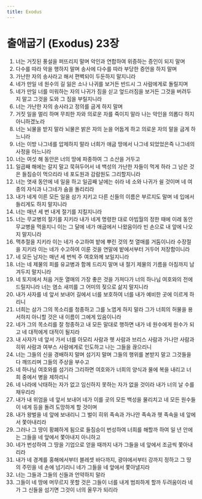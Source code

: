 ```yaml
---
title: Exodus
---
```


# 출애굽기 (Exodus) 23장
1. 너는 거짓된 풍설을 퍼뜨리지 말며 악인과 연합하여 위증하는 증인이 되지 말며
1. 다수를 따라 악을 행하지 말며 송사에 다수를 따라 부당한 증언을 하지 말며
1. 가난한 자의 송사라고 해서 편벽되이 두둔하지 말지니라
1. 네가 만일 네 원수의 길 잃은 소나 나귀를 보거든 반드시 그 사람에게로 돌릴지며
1. 네가 만일 너를 미워하는 자의 나귀가 짐을 싣고 엎드러짐을 보거든 그것을 버려두지 말고 그것을 도와 그 짐을 부릴지니라
1. 너는 가난한 자의 송사라고 정의를 굽게 하지 말며
1. 거짓 일을 멀리 하며 무죄한 자와 의로운 자를 죽이지 말라 나는 악인을 의롭다 하지 아니하겠노라
1. 너는 뇌물을 받지 말라 뇌물은 밝은 자의 눈을 어둡게 하고 의로운 자의 말을 굽게 하느니라
1. 너는 이방 나그네를 압제하지 말라 너희가 애굽 땅에서 나그네 되었었은즉 나그네의 사정을 아느니라
1. 너는 여섯 해 동안은 너의 땅에 파종하여 그 소산을 거두고
1. 일곱째 해에는 갈지 말고 묵혀두어서 네 백성의 가난한 자들이 먹게 하라 그 남은 것은 들짐승이 먹으리라 네 포도원과 감람원도 그리할지니라
1. 너는 엿새 동안에 네 일을 하고 일곱째 날에는 쉬라 네 소와 나귀가 쉴 것이며 네 여종의 자식과 나그네가 숨을 돌리리라
1. 내가 네게 이른 모든 일을 삼가 지키고 다른 신들의 이름은 부르지도 말며 네 입에서 들리게도 하지 말지니라
1. 너는 매년 세 번 내게 절기를 지킬지니라
1. 너는 무교병의 절기를 지키라 내가 네게 명령한 대로 아빕월의 정한 때에 이레 동안 무교병을 먹을지니 이는 그 달에 네가 애굽에서 나왔음이라 빈 손으로 내 앞에 나오지 말지니라
1. 맥추절을 지키라 이는 네가 수고하여 밭에 뿌린 것의 첫 열매를 거둠이니라 수장절을 지키라 이는 네가 수고하여 이룬 것을 연말에 밭에서부터 거두어 저장함이니라
1. 네 모든 남자는 매년 세 번씩 주 여호와께 보일지니라
1. 너는 네 제물의 피를 유교병과 함께 드리지 말며 내 절기 제물의 기름을 아침까지 남겨두지 말지니라
1. 네 토지에서 처음 거둔 열매의 가장 좋은 것을 가져다가 너의 하나님 여호와의 전에 드릴지니라 너는 염소 새끼를 그 어미의 젖으로 삶지 말지니라
1. 내가 사자를 네 앞서 보내어 길에서 너를 보호하여 너를 내가 예비한 곳에 이르게 하리니
1. 너희는 삼가 그의 목소리를 청종하고 그를 노엽게 하지 말라 그가 너희의 허물을 용서하지 아니할 것은 내 이름이 그에게 있음이니라
1. 네가 그의 목소리를 잘 청종하고 내 모든 말대로 행하면 내가 네 원수에게 원수가 되고 네 대적에게 대적이 될지라
1. 내 사자가 네 앞서 가서 너를 아모리 사람과 헷 사람과 브리스 사람과 가나안 사람과 히위 사람과 여부스 사람에게로 인도하고 나는 그들을 끊으리니
1. 너는 그들의 신을 경배하지 말며 섬기지 말며 그들의 행위를 본받지 말고 그것들을 다 깨뜨리며 그들의 주상을 부수고
1. 네 하나님 여호와를 섬기라 그리하면 여호와가 너희의 양식과 물에 복을 내리고 너희 중에서 병을 제하리니
1. 네 나라에 낙태하는 자가 없고 임신하지 못하는 자가 없을 것이라 내가 너의 날 수를 채우리라
1. 내가 내 위엄을 네 앞서 보내어 네가 이를 곳의 모든 백성을 물리치고 네 모든 원수들이 네게 등을 돌려 도망하게 할 것이며
1. 내가 왕벌을 네 앞에 보내리니 그 벌이 히위 족속과 가나안 족속과 헷 족속을 네 앞에서 쫓아내리라
1. 그러나 그 땅이 황폐하게 됨으로 들짐승이 번성하여 너희를 해할까 하여 일 년 안에는 그들을 네 앞에서 쫓아내지 아니하고
1. 네가 번성하여 그 땅을 기업으로 얻을 때까지 내가 그들을 네 앞에서 조금씩 쫓아내리라
1. 내가 네 경계를 홍해에서부터 블레셋 바다까지, 광야에서부터 강까지 정하고 그 땅의 주민을 네 손에 넘기리니 네가 그들을 네 앞에서 쫓아낼지라
1. 너는 그들과 그들의 신들과 언약하지 말라
1. 그들이 네 땅에 머무르지 못할 것은 그들이 너를 내게 범죄하게 할까 두려움이라 네가 그 신들을 섬기면 그것이 너의 올무가 되리라